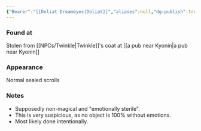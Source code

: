 ```yaml
---
{"Bearer":"[[Doliat Dreameyes|Doliat]]","aliases":null,"dg-publish":true,"dg-icon":"item","tags":["item"],"permalink":"/items/two-sterile-scrolls/","dgPassFrontmatter":true,"noteIcon":"item"}
---
```


### Found at
Stolen from [[NPCs/Twinkle\|Twinkle]]'s coat at [[a pub near Kyonin\|a pub near Kyonin]]
### Appearance
Normal sealed scrolls
### Notes
- Supposedly non-magical and "emotionally sterile".
- This is very suspicious, as no object is 100% without emotions.
- Most likely done intentionally.   